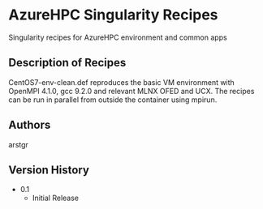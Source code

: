 # AzureHPC Singularity Recipes
Singularity recipes for AzureHPC environment and common apps

## Description of Recipes

CentOS7-env-clean.def reproduces the basic VM environment with OpenMPI 4.1.0, gcc 9.2.0 and relevant MLNX OFED and UCX. The recipes can be run in parallel from outside the container using mpirun.

## Authors
arstgr

## Version History
* 0.1
    * Initial Release
 

